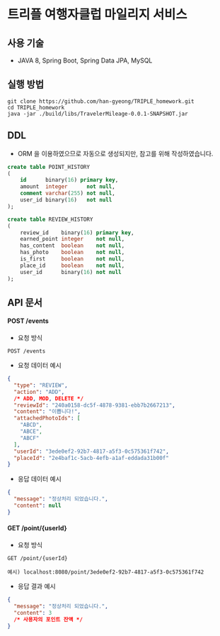 # 트리플 여행자클럽 마일리지 서비스

## 사용 기술

- JAVA 8, Spring Boot, Spring Data JPA, MySQL

## 실행 방법

```
git clone https://github.com/han-gyeong/TRIPLE_homework.git
cd TRIPLE_homework
java -jar ./build/libs/TravelerMileage-0.0.1-SNAPSHOT.jar
```

## DDL

- ORM 을 이용하였으므로 자동으로 생성되지만, 참고를 위해 작성하였습니다.

```sql
create table POINT_HISTORY
(
    id      binary(16) primary key,
    amount  integer      not null,
    comment varchar(255) not null,
    user_id binary(16)   not null
);

create table REVIEW_HISTORY
(
    review_id    binary(16) primary key,
    earned_point integer    not null,
    has_content  boolean    not null,
    has_photo    boolean    not null,
    is_first     boolean    not null,
    place_id     boolean    not null,
    user_id      binary(16) not null
);
```

## API 문서

#### POST /events

- 요청 방식

```http request
POST /events
```

- 요청 데이터 예시

```json
{
  "type": "REVIEW",
  "action": "ADD",
  /* ADD, MOD, DELETE */
  "reviewId": "240a0158-dc5f-4878-9381-ebb7b2667213",
  "content": "이쁩니다!",
  "attachedPhotoIds": [
    "ABCD",
    "ABCE",
    "ABCF"
  ],
  "userId": "3ede0ef2-92b7-4817-a5f3-0c575361f742",
  "placeId": "2e4baf1c-5acb-4efb-a1af-eddada31b00f"
}
```

- 응답 데이터 예시

```json
{
  "message": "정상처리 되었습니다.",
  "content": null
}
```

#### GET /point/{userId}

- 요청 방식

```http request
GET /point/{userId}

예시) localhost:8080/point/3ede0ef2-92b7-4817-a5f3-0c575361f742
```

- 응답 결과 예시

```json
{
  "message": "정상처리 되었습니다.",
  "content": 3
  /* 사용자의 포인트 잔액 */
}
```